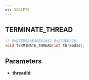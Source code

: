 ```yaml
---
ns: SCRIPTS
---
```

## TERMINATE_THREAD

```c
// 0x87ED52AE40EA1A52 0x253FD520
void TERMINATE_THREAD(int threadId);
```

## Parameters
* **threadId**:
